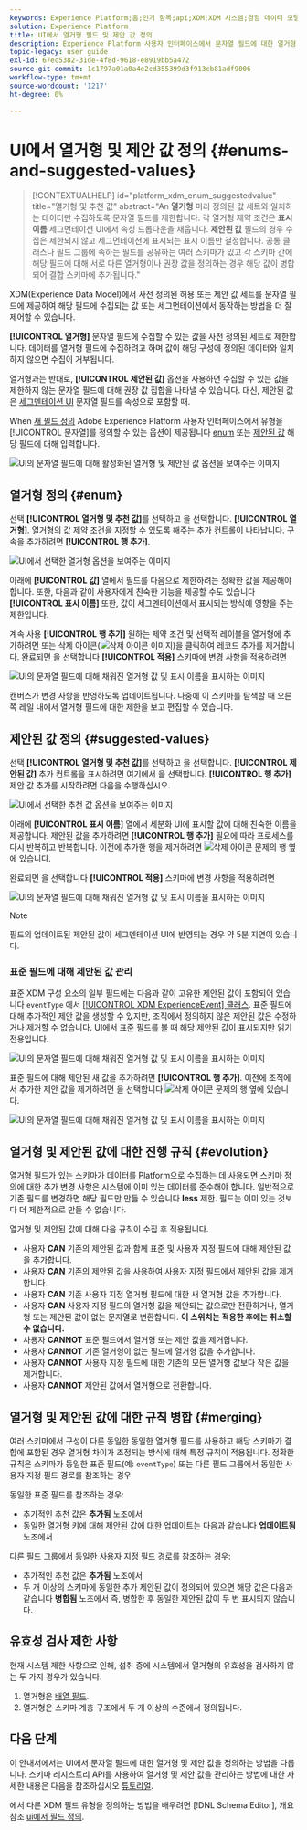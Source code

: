 ```yaml
---
keywords: Experience Platform;홈;인기 항목;api;XDM;XDM 시스템;경험 데이터 모델;데이터 모델;ui;작업 공간;열거형;필드;
solution: Experience Platform
title: UI에서 열거형 필드 및 제안 값 정의
description: Experience Platform 사용자 인터페이스에서 문자열 필드에 대한 열거형 및 제안 값을 정의하는 방법을 알아봅니다.
topic-legacy: user guide
exl-id: 67ec5382-31de-4f8d-9618-e8919bb5a472
source-git-commit: 1c1797a01a0a4e2cd355399d3f913cb81adf9006
workflow-type: tm+mt
source-wordcount: '1217'
ht-degree: 0%

---
```


# UI에서 열거형 및 제안 값 정의 {#enums-and-suggested-values}

>[!CONTEXTUALHELP]
>id="platform_xdm_enum_suggestedvalue"
>title="열거형 및 추천 값"
>abstract="An **열거형** 미리 정의된 값 세트와 일치하는 데이터만 수집하도록 문자열 필드를 제한합니다. 각 열거형 제약 조건은 **표시 이름** 세그먼테이션 UI에서 속성 드롭다운을 채웁니다. **제안된 값** 필드의 경우 수집은 제한되지 않고 세그먼테이션에 표시되는 표시 이름만 결정합니다. 공통 클래스나 필드 그룹에 속하는 필드를 공유하는 여러 스키마가 있고 각 스키마 간에 해당 필드에 대해 서로 다른 열거형이나 권장 값을 정의하는 경우 해당 값이 병합되어 결합 스키마에 추가됩니다."

XDM(Experience Data Model)에서 사전 정의된 허용 또는 제안 값 세트를 문자열 필드에 제공하여 해당 필드에 수집되는 값 또는 세그먼테이션에서 동작하는 방법을 더 잘 제어할 수 있습니다.

**[!UICONTROL 열거형]** 문자열 필드에 수집할 수 있는 값을 사전 정의된 세트로 제한합니다. 데이터를 열거형 필드에 수집하려고 하며 값이 해당 구성에 정의된 데이터와 일치하지 않으면 수집이 거부됩니다.

열거형과는 반대로, **[!UICONTROL 제안된 값]** 옵션을 사용하면 수집할 수 있는 값을 제한하지 않는 문자열 필드에 대해 권장 값 집합을 나타낼 수 있습니다. 대신, 제안된 값은 [세그멘테이션 UI](../../../segmentation/ui/overview.md) 문자열 필드를 속성으로 포함할 때.

When [새 필드 정의](./overview.md#define) Adobe Experience Platform 사용자 인터페이스에서 유형을 [!UICONTROL 문자열]를 정의할 수 있는 옵션이 제공됩니다 [enum](#enum) 또는 [제안된 값](#suggested-values) 해당 필드에 대해 입력합니다.

![UI의 문자열 필드에 대해 활성화된 열거형 및 제안된 값 옵션을 보여주는 이미지](../../images/ui/fields/enum/enum-options-selected.png)

## 열거형 정의 {#enum}

선택 **[!UICONTROL 열거형 및 추천 값]**&#x200B;를 선택하고 을 선택합니다. **[!UICONTROL 열거형]**. 열거형의 값 제약 조건을 지정할 수 있도록 해주는 추가 컨트롤이 나타납니다. 구속을 추가하려면 **[!UICONTROL 행 추가]**.

![UI에서 선택한 열거형 옵션을 보여주는 이미지](../../images/ui/fields/enum/enum-add-row.png)

아래에 **[!UICONTROL 값]** 열에서 필드를 다음으로 제한하려는 정확한 값을 제공해야 합니다. 또한, 다음과 같이 사용자에게 친숙한 기능을 제공할 수도 있습니다 **[!UICONTROL 표시 이름]** 또한, 값이 세그멘테이션에서 표시되는 방식에 영향을 주는 제한입니다.

계속 사용 **[!UICONTROL 행 추가]** 원하는 제약 조건 및 선택적 레이블을 열거형에 추가하려면 또는 삭제 아이콘(![삭제 아이콘 이미지](../../images/ui/fields/enum/remove-icon.png))을 클릭하여 레코드 추가를 제거합니다. 완료되면 을 선택합니다 **[!UICONTROL 적용]** 스키마에 변경 사항을 적용하려면

![UI의 문자열 필드에 대해 채워진 열거형 값 및 표시 이름을 표시하는 이미지](../../images/ui/fields/enum/enum-confirm.png)

캔버스가 변경 사항을 반영하도록 업데이트됩니다. 나중에 이 스키마를 탐색할 때 오른쪽 레일 내에서 열거형 필드에 대한 제한을 보고 편집할 수 있습니다.

## 제안된 값 정의 {#suggested-values}

선택 **[!UICONTROL 열거형 및 추천 값]**&#x200B;를 선택하고 을 선택합니다. **[!UICONTROL 제안된 값]** 추가 컨트롤을 표시하려면 여기에서 을 선택합니다. **[!UICONTROL 행 추가]** 제안 값 추가를 시작하려면 다음을 수행하십시오.

![UI에서 선택한 추천 값 옵션을 보여주는 이미지](../../images/ui/fields/enum/suggested-add-row.png)

아래에 **[!UICONTROL 표시 이름]** 열에서 세분화 UI에 표시할 값에 대해 친숙한 이름을 제공합니다. 제안된 값을 추가하려면 **[!UICONTROL 행 추가]** 필요에 따라 프로세스를 다시 반복하고 반복합니다. 이전에 추가한 행을 제거하려면 ![삭제 아이콘](../../images/ui/fields/enum/remove-icon.png) 문제의 행 옆에 있습니다.

완료되면 을 선택합니다 **[!UICONTROL 적용]** 스키마에 변경 사항을 적용하려면

![UI의 문자열 필드에 대해 채워진 열거형 값 및 표시 이름을 표시하는 이미지](../../images/ui/fields/enum/suggested-confirm.png)

>[!NOTE]
>
>필드의 업데이트된 제안된 값이 세그멘테이션 UI에 반영되는 경우 약 5분 지연이 있습니다.

### 표준 필드에 대해 제안된 값 관리

표준 XDM 구성 요소의 일부 필드에는 다음과 같이 고유한 제안된 값이 포함되어 있습니다 `eventType` 에서 [[!UICONTROL XDM ExperienceEvent] 클래스](../../classes/experienceevent.md). 표준 필드에 대해 추가적인 제안 값을 생성할 수 있지만, 조직에서 정의하지 않은 제안된 값은 수정하거나 제거할 수 없습니다. UI에서 표준 필드를 볼 때 해당 제안된 값이 표시되지만 읽기 전용입니다.

![UI의 문자열 필드에 대해 채워진 열거형 값 및 표시 이름을 표시하는 이미지](../../images/ui/fields/enum/suggested-standard.png)

표준 필드에 대해 제안된 새 값을 추가하려면 **[!UICONTROL 행 추가]**. 이전에 조직에서 추가한 제안 값을 제거하려면 을 선택합니다 ![삭제 아이콘](../../images/ui/fields/enum/remove-icon.png) 문제의 행 옆에 있습니다.

![UI의 문자열 필드에 대해 채워진 열거형 값 및 표시 이름을 표시하는 이미지](../../images/ui/fields/enum/suggested-standard-add.png)

<!-- ### Removing suggested values for standard fields

Only suggested values that you define can be removed from a standard field. Existing suggested values can be disabled so that they no longer appear in the segmentation dropdown, but they cannot be removed outright.

For example, consider a profile schema where the a suggested value for the standard `person.gender` field is disabled:

![Image showing the enum values and display names filled out for the string field in the UI](../../images/ui/fields/enum/standard-enum-disabled.png)

In this example, the display name "[!UICONTROL Non-specific]" is now disabled from being shown in the segmentation dropdown list. However, the value `non_specific` is still part of the list of enumerated fields and is therefore still allowed on ingestion. In other words, you cannot disable the actual enum value for the standard field as it would go against the principle of only allowing changes that make a field less restrictive.

See the [section below](#evolution) for more information on the rules for updating enums and suggested values for existing schema fields. -->

## 열거형 및 제안된 값에 대한 진행 규칙 {#evolution}

열거형 필드가 있는 스키마가 데이터를 Platform으로 수집하는 데 사용되면 스키마 정의에 대한 추가 변경 사항은 시스템에 이미 있는 데이터를 준수해야 합니다. 일반적으로 기존 필드를 변경하면 해당 필드만 만들 수 있습니다 **less** 제한. 필드는 이미 있는 것보다 더 제한적으로 만들 수 없습니다.

열거형 및 제안된 값에 대해 다음 규칙이 수집 후 적용됩니다.

* 사용자 **CAN** 기존의 제안된 값과 함께 표준 및 사용자 지정 필드에 대해 제안된 값을 추가합니다.
* 사용자 **CAN** 기존의 제안된 값을 사용하여 사용자 지정 필드에서 제안된 값을 제거합니다.
* 사용자 **CAN** 기존 사용자 지정 열거형 필드에 대한 새 열거형 값을 추가합니다.
* 사용자 **CAN** 사용자 지정 필드의 열거형 값을 제안되는 값으로만 전환하거나, 열거형 또는 제안된 값이 없는 문자열로 변환합니다. **이 스위치는 적용한 후에는 취소할 수 없습니다.**
* 사용자 **CANNOT** 표준 필드에서 열거형 또는 제안 값을 제거합니다.
* 사용자 **CANNOT** 기존 열거형이 없는 필드에 열거형 값을 추가합니다.
* 사용자 **CANNOT** 사용자 지정 필드에 대한 기존의 모든 열거형 값보다 작은 값을 제거합니다.
* 사용자 **CANNOT** 제안된 값에서 열거형으로 전환합니다.

## 열거형 및 제안된 값에 대한 규칙 병합 {#merging}

여러 스키마에서 구성이 다른 동일한 동일한 열거형 필드를 사용하고 해당 스키마가 결합에 포함된 경우 열거형 차이가 조정되는 방식에 대해 특정 규칙이 적용됩니다. 정확한 규칙은 스키마가 동일한 표준 필드(예: `eventType`) 또는 다른 필드 그룹에서 동일한 사용자 지정 필드 경로를 참조하는 경우

동일한 표준 필드를 참조하는 경우:

* 추가적인 추천 값은 **추가됨** 노조에서
* 동일한 열거형 키에 대해 제안된 값에 대한 업데이트는 다음과 같습니다 **업데이트됨** 노조에서

다른 필드 그룹에서 동일한 사용자 지정 필드 경로를 참조하는 경우:

* 추가적인 추천 값은 **추가됨** 노조에서
* 두 개 이상의 스키마에 동일한 추가 제안된 값이 정의되어 있으면 해당 값은 다음과 같습니다 **병합됨** 노조에서 즉, 병합한 후 동일한 제안된 값이 두 번 표시되지 않습니다.

## 유효성 검사 제한 사항

현재 시스템 제한 사항으로 인해, 섭취 중에 시스템에서 열거형의 유효성을 검사하지 않는 두 가지 경우가 있습니다.

1. 열거형은 [배열 필드](./array.md).
1. 열거형은 스키마 계층 구조에서 두 개 이상의 수준에서 정의됩니다.

## 다음 단계

이 안내서에서는 UI에서 문자열 필드에 대한 열거형 및 제안 값을 정의하는 방법을 다룹니다. 스키마 레지스트리 API를 사용하여 열거형 및 제안 값을 관리하는 방법에 대한 자세한 내용은 다음을 참조하십시오 [튜토리얼](../../tutorials/suggested-values.md).

에서 다른 XDM 필드 유형을 정의하는 방법을 배우려면 [!DNL Schema Editor], 개요 참조 [ui에서 필드 정의](./overview.md#special).
